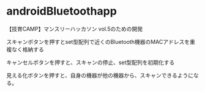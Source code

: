 # androidBluetoothapp
【技育CAMP】マンスリーハッカソン vol.5のための開発

スキャンボタンを押すとset型配列で近くのBluetooth機器のMACアドレスを重複なく格納する

キャンセルボタンを押すと、スキャンの停止、set型配列を初期化する

見える化ボタンを押すと、自身の機器が他の機器から、スキャンできるようになる。
